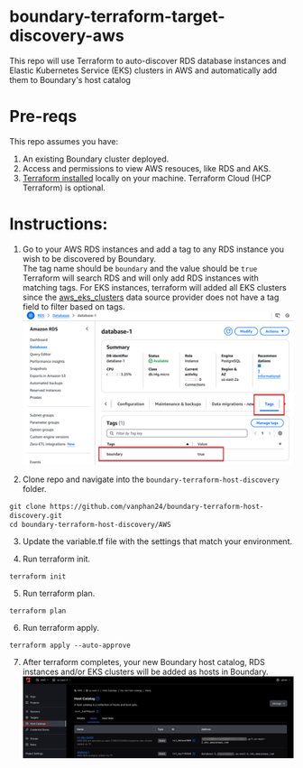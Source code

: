 # boundary-terraform-target-discovery-aws
This repo will use Terraform to auto-discover RDS database instances and Elastic Kubernetes Service (EKS) clusters in AWS and automatically add them to Boundary's host catalog

# Pre-reqs

This repo assumes you have: 
1. An existing Boundary cluster deployed.
2. Access and permissions to view AWS resouces, like RDS and AKS.
3. [Terraform installed](https://developer.hashicorp.com/terraform/install) locally on your machine. Terraform Cloud (HCP Terraform) is optional.

# Instructions:

1. Go to your AWS RDS instances and add a tag to any RDS instance you wish to be discovered by Boundary.  
   The tag name should be `boundary` and the value should be `true`  
   Terraform will search RDS and will only add RDS instances with matching tags. For EKS instances, terraform will added all EKS clusters since the [aws_eks_clusters](https://registry.terraform.io/providers/hashicorp/aws/latest/docs/data-sources/eks_clusters) data source provider does not have a tag field to filter based on tags.
![image](https://github.com/vanphan24/boundary-terraform-host-discovery/blob/main/images/2024-12-06_12-16-59.png)



2. Clone repo and navigate into the `boundary-terraform-host-discovery` folder.

```
git clone https://github.com/vanphan24/boundary-terraform-host-discovery.git
cd boundary-terraform-host-discovery/AWS
```

3. Update the variable.tf file with the settings that match your environment. 

4. Run terraform init.

```
terraform init
```


5. Run terraform plan.

```
terraform plan
```

6. Run terraform apply.

```
terraform apply --auto-approve 
```


7. After terraform completes, your new Boundary host catalog, RDS instances and/or EKS clusters will be added as hosts in Boundary.
![image](https://github.com/vanphan24/boundary-terraform-host-discovery/blob/main/images/2024-12-06_14-16-07.png)
   
 
